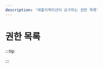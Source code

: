 ```yaml
---
description: '애플리케이션이 요구하는 권한 목록'
---
```


# 권한 목록

:::tip

<ApiPermissions></ApiPermissions>

:::

<ApiPermissions></ApiPermissions>